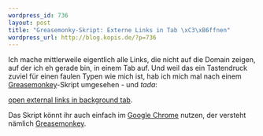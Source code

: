 ```yaml
--- 
wordpress_id: 736
layout: post
title: "Greasemonky-Skript: Externe Links in Tab \xC3\xB6ffnen"
wordpress_url: http://blog.kopis.de/?p=736
---
```

Ich mache mittlerweile eigentlich alle Links, die nicht auf die Domain zeigen, auf der ich eh gerade bin, in einem Tab auf. Und weil das ein Tastendruck zuviel für einen faulen Typen wie mich ist, hab ich mich mal nach einem <a href="http://userscripts.org/">Greasemonkey</a>-Skript umgesehen - und <em>tada</em>:

<a href="http://userscripts.org/scripts/show/42130">open external links in background tab</a>.

Das Skript könnt ihr auch einfach im <a href="http://www.google.com/chrome">Google Chrome</a> nutzen, der versteht nämlich <a href="http://userscripts.org/">Greasemonkey</a>.
